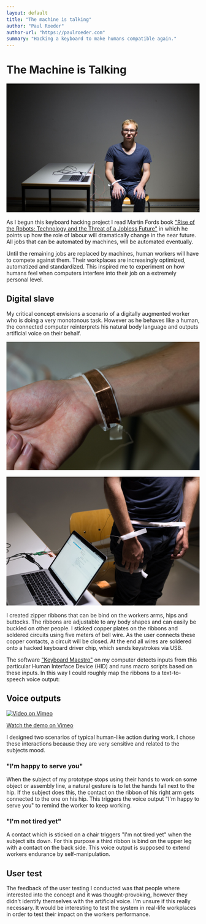 ```yaml
---
layout: default
title: "The machine is talking"
author: "Paul Roeder"
author-url: "https://paulroeder.com"
summary: "Hacking a keyboard to make humans compatible again."
---
```

# The Machine is Talking

![The machine is talking](images/bild-detail5.jpg)

As I begun this keyboard hacking project I read Martin Fords book ["Rise of the Robots: Technology and the Threat of a Jobless Future"](https://www.amazon.de/Rise-Robots-Technology-Threat-Jobless/dp/0465097537) in which he points up how the role of labour will dramatically change in the near future. All jobs that can be automated by machines, will be automated eventually.

Until the remaining jobs are replaced by machines, human workers will have to compete against them. Their workplaces are increasingly optimized, automatized and standardized. This inspired me to experiment on how humans feel when computers interfere into their job on a extremely personal level.

## Digital slave

My critical concept envisions a scenario of a digitally augmented worker who is doing a very 	monotonous task. However as he behaves like a human, the connected computer reinterprets his natural body language and outputs artificial voice on their behalf.

![Zipper ribbon on my arm](images/bild-detail4.jpg)

![scenario](images/bild-detail1.jpg)

I created zipper ribbons that can be bind on the workers arms, hips and buttocks. The ribbons are adjustable to any body shapes and can easily be buckled on other people. I sticked copper plates on the ribbons and soldered circuits using five meters of bell wire. As the user connects these copper contacts, a circuit will be closed. At the end all wires are soldered onto a hacked keyboard driver chip, which sends keystrokes via USB.

The software ["Keyboard Maestro"](https://www.keyboardmaestro.com/main/) on my computer detects inputs from this particular Human Interface Device (HID) and runs macro scripts based on these inputs. In this way I could roughly map the ribbons to a text-to-speech voice output:

## Voice outputs

[![Video on Vimeo](images/video-thumb.png)](https://vimeo.com/230607138?autoplay=1)

[Watch the demo on Vimeo](https://vimeo.com/230607138?autoplay=1)

I designed two scenarios of typical human-like action during work. I chose these interactions because they are very sensitive and related to the subjects mood.

### "I'm happy to serve you"

When the subject of my prototype stops using their hands to work on some object or assembly line, a natural gesture is to let the hands fall next to the hip. If the subject does this, the contact on the ribbon of his right arm gets connected to the one on his hip. This triggers the voice output "I'm happy to serve you" to remind the worker to keep working.

### "I'm not tired yet"

A contact which is sticked on a chair triggers "I'm not tired yet" when the subject sits down. For this purpose a third ribbon is bind on the upper leg with a contact on the back side. This voice output is supposed to extend workers endurance by self-manipulation.  

## User test

The feedback of the user testing I conducted was that people where interested into the concept and it was thought-provoking, however they didn't identify themselves with the artificial voice. I'm unsure if this really necessary. It would be interesting to test the system in real-life workplaces in order to test their impact on the workers performance.
